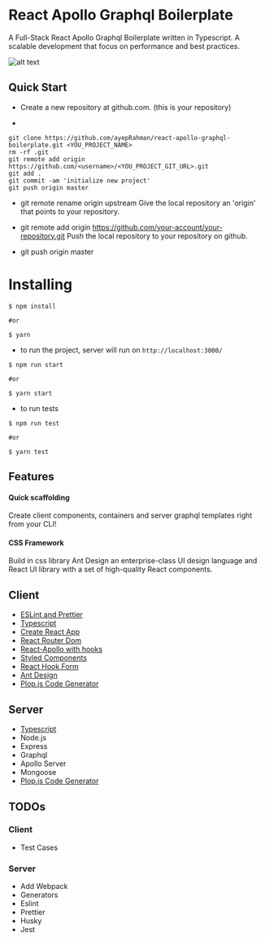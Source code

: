 # React Apollo Graphql Boilerplate

A Full-Stack React Apollo Graphql Boilerplate written in Typescript. A scalable development that focus on performance and best practices.

![alt text](https://i0.wp.com/blog.logrocket.com/wp-content/uploads/2019/06/building-graphql-react-app-typescript.png?w=1024&ssl=1)

## Quick Start

- Create a new repository at github.com. (this is your repository)

-

```
git clone https://github.com/ayepRahman/react-apollo-graphql-boilerplate.git <YOU_PROJECT_NAME>
rm -rf .git
git remote add origin https://github.com/<username>/<YOU_PROJECT_GIT_URL>.git
git add .
git commit -am 'initialize new project'
git push origin master
```

- git remote rename origin upstream Give the local repository an 'origin' that points to your repository.

- git remote add origin https://github.com/your-account/your-repository.git Push the local repository to your repository on github.

- git push origin master

# Installing

```
$ npm install

#or

$ yarn
```

- to run the project, server will run on `http://localhost:3000/`

```
$ npm run start

#or

$ yarn start
```

- to run tests

```
$ npm run test

#or

$ yarn test
```

## Features

#### Quick scaffolding

Create client components, containers and server graphql templates right from your CLI!

#### CSS Framework

Build in css library Ant Design an enterprise-class UI design language and React UI library with a set of high-quality React components.

## Client

- [ESLint and Prettier](https://www.robertcooper.me/using-eslint-and-prettier-in-a-typescript-project)
- [Typescript](https://www.typescriptlang.org/docs/handbook/jsx.html)
- [Create React App](https://create-react-app.dev/)
- [React Router Dom](https://reacttraining.com/react-router/web/guides/quick-start)
- [React-Apollo with hooks](https://www.apollographql.com/docs/react/)
- [Styled Components](https://www.styled-components.com/)
- [React Hook Form](https://react-hook-form.com/)
- [Ant Design](https://ant.design/)
- [Plop.js Code Generator](https://plopjs.com/)

## Server

- [Typescript](https://www.typescriptlang.org/docs/handbook/jsx.html)
- Node.js
- Express
- Graphql
- Apollo Server
- Mongoose
- [Plop.js Code Generator](https://plopjs.com/)

## TODOs

### Client

- Test Cases

### Server

- Add Webpack
- Generators
- Eslint
- Prettier
- Husky
- Jest
